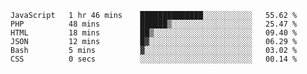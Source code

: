 
<!--START_SECTION:waka-->

```text
JavaScript   1 hr 46 mins    ██████████████░░░░░░░░░░░   55.62 %
PHP          48 mins         ██████▒░░░░░░░░░░░░░░░░░░   25.47 %
HTML         18 mins         ██▒░░░░░░░░░░░░░░░░░░░░░░   09.40 %
JSON         12 mins         █▓░░░░░░░░░░░░░░░░░░░░░░░   06.29 %
Bash         5 mins          ▓░░░░░░░░░░░░░░░░░░░░░░░░   03.02 %
CSS          0 secs          ░░░░░░░░░░░░░░░░░░░░░░░░░   00.14 %
```

<!--END_SECTION:waka-->

<!--unk0e-ctrlmd-blitzh-->
